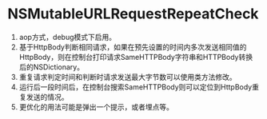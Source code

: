 # NSMutableURLRequestRepeatCheck
1. aop方式，debug模式下启用。
2. 基于HttpBody判断相同请求，如果在预先设置的时间内多次发送相同值的HttpBody，则在控制台打印请求SameHTTPBody字符串和HTTPBody转换后的NSDictionary。
3. 重复请求判定时间和判断时请求发送最大字节数可以使用类方法修改。
4. 运行后一段时间后，在控制台搜索SameHTTPBody则可以定位到HttpBody重复发送的情况。
5. 更优化的用法可能是弹出一个提示，或者埋点等。
